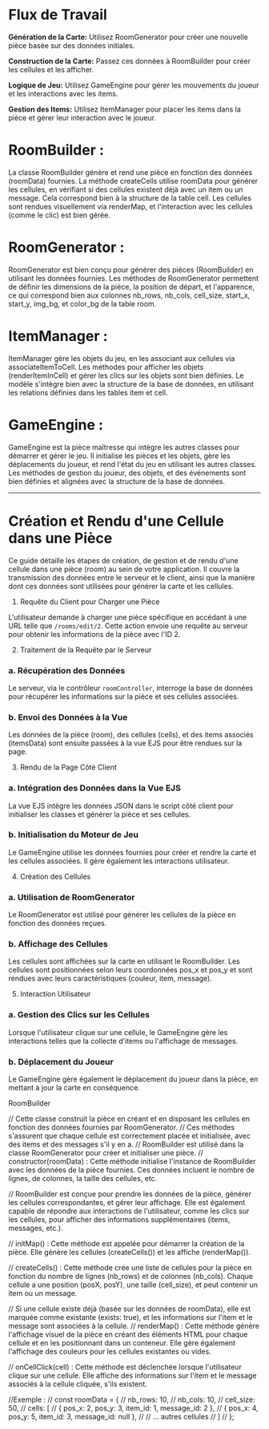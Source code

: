 # Flux de Travail 

**Génération de la Carte:** Utilisez RoomGenerator pour créer une nouvelle pièce basée sur des données initiales.

**Construction de la Carte:** Passez ces données à RoomBuilder pour créer les cellules et les afficher.

**Logique de Jeu:** Utilisez GameEngine pour gérer les mouvements du joueur et les interactions avec les items.

**Gestion des Items:** Utilisez ItemManager pour placer les items dans la pièce et gérer leur interaction avec le joueur.


# RoomBuilder :

La classe RoomBuilder génère et rend une pièce en fonction des données (roomData) fournies.
La méthode createCells utilise roomData pour générer les cellules, en vérifiant si des cellules existent déjà avec un item ou un message. Cela correspond bien à la structure de la table cell.
Les cellules sont rendues visuellement via renderMap, et l'interaction avec les cellules (comme le clic) est bien gérée.


# RoomGenerator :

RoomGenerator est bien conçu pour générer des pièces (RoomBuilder) en utilisant les données fournies.
Les méthodes de RoomGenerator permettent de définir les dimensions de la pièce, la position de départ, et l'apparence, ce qui correspond bien aux colonnes nb_rows, nb_cols, cell_size, start_x, start_y, img_bg, et color_bg de la table room.


# ItemManager :

ItemManager gère les objets du jeu, en les associant aux cellules via associateItemToCell.
Les méthodes pour afficher les objets (renderItemInCell) et gérer les clics sur les objets sont bien définies.
Le modèle s'intègre bien avec la structure de la base de données, en utilisant les relations définies dans les tables item et cell.


# GameEngine :

GameEngine est la pièce maîtresse qui intègre les autres classes pour démarrer et gérer le jeu.
Il initialise les pièces et les objets, gère les déplacements du joueur, et rend l'état du jeu en utilisant les autres classes.
Les méthodes de gestion du joueur, des objets, et des événements sont bien définies et alignées avec la structure de la base de données.


---------

# Création et Rendu d'une Cellule dans une Pièce

Ce guide détaille les étapes de création, de gestion et de rendu d'une cellule dans une pièce (room) au sein de votre application. Il couvre la transmission des données entre le serveur et le client, ainsi que la manière dont ces données sont utilisées pour générer la carte et les cellules.

1. Requête du Client pour Charger une Pièce

L'utilisateur demande à charger une pièce spécifique en accédant à une URL telle que `/rooms/edit/2`. Cette action envoie une requête au serveur pour obtenir les informations de la pièce avec l'ID 2.

2. Traitement de la Requête par le Serveur

### a. Récupération des Données

Le serveur, via le contrôleur `roomController`, interroge la base de données pour récupérer les informations sur la pièce et ses cellules associées.

### b. Envoi des Données à la Vue
Les données de la pièce (room), des cellules (cells), et des items associés (itemsData) sont ensuite passées à la vue EJS pour être rendues sur la page.

3. Rendu de la Page Côté Client
### a. Intégration des Données dans la Vue EJS
La vue EJS intègre les données JSON dans le script côté client pour initialiser les classes et générer la pièce et ses cellules.

### b. Initialisation du Moteur de Jeu
Le GameEngine utilise les données fournies pour créer et rendre la carte et les cellules associées. Il gère également les interactions utilisateur.

4. Création des Cellules
### a. Utilisation de RoomGenerator
Le RoomGenerator est utilisé pour générer les cellules de la pièce en fonction des données reçues.

### b. Affichage des Cellules
Les cellules sont affichées sur la carte en utilisant le RoomBuilder. Les cellules sont positionnées selon leurs coordonnées pos_x et pos_y et sont rendues avec leurs caractéristiques (couleur, item, message).

5. Interaction Utilisateur
### a. Gestion des Clics sur les Cellules
Lorsque l'utilisateur clique sur une cellule, le GameEngine gère les interactions telles que la collecte d'items ou l'affichage de messages.

### b. Déplacement du Joueur
Le GameEngine gère également le déplacement du joueur dans la pièce, en mettant à jour la carte en conséquence.


RoomBuilder

// Cette classe construit la pièce en créant et en disposant les cellules en fonction des données fournies par RoomGenerator.
// Ces méthodes s'assurent que chaque cellule est correctement placée et initialisée, avec des items et des messages s'il y en a.
// RoomBuilder est utilisé dans la classe RoomGenerator pour créer et initialiser une pièce.
// constructor(roomData) : Cette méthode initialise l'instance de RoomBuilder avec les données de la pièce fournies. Ces données incluent  le nombre de lignes, de colonnes, la taille des cellules, etc.


//  RoomBuilder est conçue pour prendre les données de la pièce, générer les cellules correspondantes, et gérer leur affichage. Elle est également capable de répondre aux interactions de l'utilisateur, comme les clics sur les cellules, pour afficher des informations supplémentaires (items, messages, etc.).

// initMap() : Cette méthode est appelée pour démarrer la création de la pièce. Elle génère les cellules (createCells()) et les affiche (renderMap()).

// createCells() : Cette méthode crée une liste de cellules pour la pièce en fonction du nombre de lignes (nb_rows) et de colonnes (nb_cols). Chaque cellule a une position (posX, posY), une taille (cell_size), et peut contenir un item ou un message.

// Si une cellule existe déjà (basée sur les données de roomData), elle est marquée comme existante (exists: true), et les informations sur l'item et le message sont associées à la cellule.
// renderMap() : Cette méthode génère l'affichage visuel de la pièce en créant des éléments HTML pour chaque cellule et en les positionnant dans un conteneur. Elle gère également l'affichage des couleurs pour les cellules existantes ou vides.

// onCellClick(cell) : Cette méthode est déclenchée lorsque l'utilisateur clique sur une cellule. Elle affiche des informations sur l'item et le message associés à la cellule cliquée, s'ils existent.

//Exemple :
// const roomData = {
//     nb_rows: 10,
//     nb_cols: 10,
//     cell_size: 50,
//     cells: [
//         { pos_x: 2, pos_y: 3, item_id: 1, message_id: 2 },
//         { pos_x: 4, pos_y: 5, item_id: 3, message_id: null },
//         // ... autres cellules
//     ]
// };